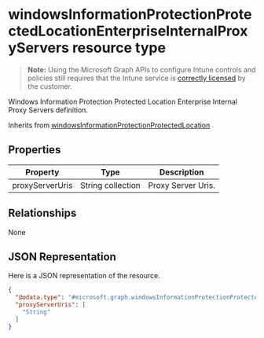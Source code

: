 ﻿# windowsInformationProtectionProtectedLocationEnterpriseInternalProxyServers resource type

> **Note:** Using the Microsoft Graph APIs to configure Intune controls and policies still requires that the Intune service is [correctly licensed](https://go.microsoft.com/fwlink/?linkid=839381) by the customer.

Windows Information Protection Protected Location Enterprise Internal Proxy Servers definition.

Inherits from [windowsInformationProtectionProtectedLocation](../resources/intune_deviceconfig_windowsinformationprotectionprotectedlocation.md)

## Properties
|Property|Type|Description|
|---|---|---|
|proxyServerUris|String collection|Proxy Server Uris.|

## Relationships
None
## JSON Representation
Here is a JSON representation of the resource.
<!-- {
  "blockType": "resource",
  "keyProperty": "id",
  "@odata.type": "microsoft.graph.windowsInformationProtectionProtectedLocationEnterpriseInternalProxyServers"
}
-->
```json
{
  "@odata.type": "#microsoft.graph.windowsInformationProtectionProtectedLocationEnterpriseInternalProxyServers",
  "proxyServerUris": [
    "String"
  ]
}
```



